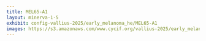 ```yaml
---
title: MEL65-A1
layout: minerva-1-5
exhibit: config-vallius-2025/early_melanoma_he/MEL65-A1
images: https://s3.amazonaws.com/www.cycif.org/vallius-2025/early_melanoma_he/MEL65-A1
---
```

